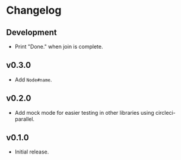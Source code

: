 # Changelog

## Development

* Print "Done." when join is complete.

## v0.3.0

* Add `Node#name`.

## v0.2.0

* Add mock mode for easier testing in other libraries using circleci-parallel.

## v0.1.0

* Initial release.
